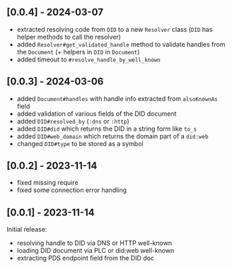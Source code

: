 ## [0.0.4] - 2024-03-07

- extracted resolving code from `DID` to a new `Resolver` class (`DID` has helper methods to call the resolver)
- added `Resolver#get_validated_handle` method to validate handles from the `Document` (+ helpers in `DID` in `Document`)
- added timeout to `#resolve_handle_by_well_known`

## [0.0.3] - 2024-03-06

- added `Document#handles` with handle info extracted from `alsoKnownAs` field
- added validation of various fields of the DID document
- added `DID#resolved_by` (`:dns` or `:http`)
- added `DID#did` which returns the DID in a string form like `to_s`
- added `DID#web_domain` which returns the domain part of a `did:web`
- changed `DID#type` to be stored as a symbol

## [0.0.2] - 2023-11-14

- fixed missing require
- fixed some connection error handling

## [0.0.1] - 2023-11-14

Initial release:

- resolving handle to DID via DNS or HTTP well-known
- loading DID document via PLC or did:web well-known
- extracting PDS endpoint field from the DID doc
